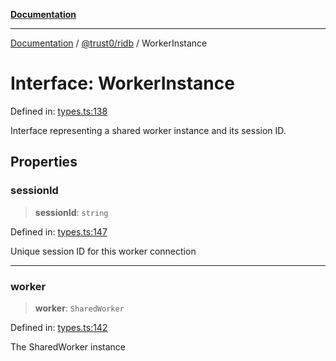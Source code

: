 [**Documentation**](../../../README.md)

***

[Documentation](../../../README.md) / [@trust0/ridb](../README.md) / WorkerInstance

# Interface: WorkerInstance

Defined in: [types.ts:138](https://github.com/trust0-project/RIDB/blob/766b641e98fdfe930e51e9b247247a842eab26d8/packages/ridb/src/types.ts#L138)

Interface representing a shared worker instance and its session ID.

## Properties

### sessionId

> **sessionId**: `string`

Defined in: [types.ts:147](https://github.com/trust0-project/RIDB/blob/766b641e98fdfe930e51e9b247247a842eab26d8/packages/ridb/src/types.ts#L147)

Unique session ID for this worker connection

***

### worker

> **worker**: `SharedWorker`

Defined in: [types.ts:142](https://github.com/trust0-project/RIDB/blob/766b641e98fdfe930e51e9b247247a842eab26d8/packages/ridb/src/types.ts#L142)

The SharedWorker instance
